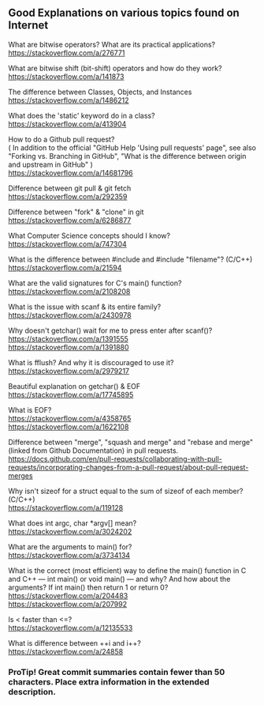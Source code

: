 ## Good Explanations on various topics found on Internet
What are bitwise operators? What are its practical applications?<br>
https://stackoverflow.com/a/276771

What are bitwise shift (bit-shift) operators and how do they work?<br>
https://stackoverflow.com/a/141873

The difference between Classes, Objects, and Instances<br>
https://stackoverflow.com/a/1486212

What does the 'static' keyword do in a class?<br>
https://stackoverflow.com/a/413904

How to do a Github pull request?<br>
( In addition to the official "GitHub Help 'Using pull requests' page",
see also "Forking vs. Branching in GitHub", "What is the difference between origin and upstream in GitHub" )<br>
https://stackoverflow.com/a/14681796

Difference between git pull & git fetch<br>
https://stackoverflow.com/a/292359

Difference between "fork" & "clone" in git<br>
https://stackoverflow.com/a/6286877

What Computer Science concepts should I know?<br>
https://stackoverflow.com/a/747304

What is the difference between #include <filename> and #include "filename"? (C/C++)<br>
https://stackoverflow.com/a/21594

What are the valid signatures for C's main() function?<br>
https://stackoverflow.com/a/2108208
  
What is the issue with scanf & its entire family?<br>
https://stackoverflow.com/a/2430978
  
Why doesn't getchar() wait for me to press enter after scanf()?<br>
https://stackoverflow.com/a/1391555<br>
https://stackoverflow.com/a/1391880
  
What is fflush? And why it is discouraged to use it?<br>
https://stackoverflow.com/a/2979217
  
Beautiful explanation on getchar() & EOF<br>
https://stackoverflow.com/a/17745895
  
What is EOF?<br>
https://stackoverflow.com/a/4358765<br>
https://stackoverflow.com/a/1622108
  
Difference between "merge", "squash and merge" and "rebase and merge" (linked from Github Documentation) in pull requests.<br>
https://docs.github.com/en/pull-requests/collaborating-with-pull-requests/incorporating-changes-from-a-pull-request/about-pull-request-merges

Why isn't sizeof for a struct equal to the sum of sizeof of each member? (C/C++)<br>
https://stackoverflow.com/a/119128

What does int argc, char *argv[] mean?<br>
https://stackoverflow.com/a/3024202

What are the arguments to main() for?<br>
https://stackoverflow.com/a/3734134

What is the correct (most efficient) way to define the main() function in C and C++ — int main() or void main() — and why? And how about the arguments? If int main() then return 1 or return 0?<br>
https://stackoverflow.com/a/204483<br>
https://stackoverflow.com/a/207992

Is < faster than <=?  
https://stackoverflow.com/a/12135533

What is difference between ++i and i++?<br>
https://stackoverflow.com/a/24858
  
  ###  ProTip! Great commit summaries contain fewer than 50 characters. Place extra information in the extended description. 
